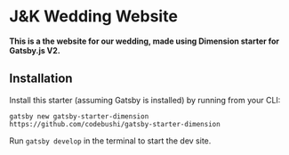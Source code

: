 # J&K Wedding Website

**This is a the website for our wedding, made using Dimension starter for Gatsby.js V2.**

## Installation

Install this starter (assuming Gatsby is installed) by running from your CLI:

`gatsby new gatsby-starter-dimension https://github.com/codebushi/gatsby-starter-dimension`

Run `gatsby develop` in the terminal to start the dev site.
